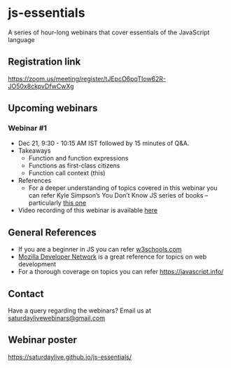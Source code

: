 # js-essentials
A series of hour-long webinars that cover essentials of the JavaScript language

## Registration link
https://zoom.us/meeting/register/tJEpcO6pqTIow62R-JO50x8ckpvDfwCwXg

## Upcoming webinars
### Webinar #1
 * Dec 21, 9:30 - 10:15 AM IST followed by 15 minutes of Q&A.
 * Takeaways
     - Function and function expressions
     - Functions as first-class citizens
     - Function call context (this)
 * References
    - For a deeper understanding of topics covered in this webinar you can refer Kyle Simpson’s You Don’t Know JS series of books – particularly [this one](https://github.com/getify/You-Dont-Know-JS/blob/2nd-ed/objects-classes/README.md)
 * Video recording of this webinar is available [here](https://www.youtube.com/watch?v=D61O7f4C2HA)

## General References
- If you are a beginner in JS you can refer [w3schools.com](https://www.w3schools.com/js/default.asp)
- [Mozilla Developer Network](https://developer.mozilla.org/en-US/) is a great reference for topics on web development
- For a thorough coverage on topics you can refer https://javascript.info/

## Contact
Have a query regarding the webinars? Email us at [saturdaylivewebinars@gmail.com](mailto:saturdaylivewebinars@gmail.com)

## Webinar poster
https://saturdaylive.github.io/js-essentials/

